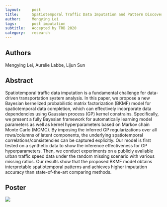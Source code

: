 ```yaml
---
layout:     post
title:      Spatiotemporal Traffic Data Imputation and Pattern Discovery with Bayesian Kernelized Probabilistic Matrix Factorization
author:     Mengying Lei
tags: 		post imputation
subtitle:  	Accepted by TRB 2020
category:   research
---
```


## Authors
Mengying Lei, Aurelie Labbe, Lijun Sun

## Abstract 

Spatiotemporal traffic data imputation is a fundamental challenge for data-driven transportation system analysis. In this paper, we propose a new Bayesian kernelized probabilistic matrix factorization (BKMF) model for spatiotemporal data completion, which can effectively incorporate data dependencies using Gaussian process (GP) kernel constrains. Specifically, we present a fully Bayesian framework for automatically learning model parameters as well as kernel hyperparameters based on Markov chain Monte Carlo (MCMC). By imposing the inferred GP regularizations over all rows/columns of latent components, the underlying spatiotemporal correlations/consistencies can be captured explicitly. Our model is first tested on a synthetic data to show the inference effectiveness for GP hyperparameters. Then, we conduct experiments on a publicly avaliable urban traffic speed data under the random missing scenario with various missing ratios. Our results show that the proposed BKMF model obtains interpretable spatiotemporal patterns and achieves higher imputation accuracy than state-of-the-art comparing methods.

## Poster
![](https://smart-transport.github.io/img/projects/BKMF_poster.png)
